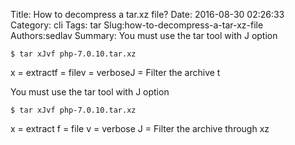 Title: How to decompress a tar.xz file?
Date: 2016-08-30 02:26:33
Category: cli
Tags: tar
Slug:how-to-decompress-a-tar-xz-file
Authors:sedlav
Summary: You must use the tar tool with J option<pre><code>$ tar xJvf php-7.0.10.tar.xz</code></pre>x = extractf = filev = verboseJ = Filter the archive t

You must use the tar tool with J option
<pre><code>$ tar xJvf php-7.0.10.tar.xz</code></pre>
x = extract
f = file
v = verbose
J = Filter the archive through xz

